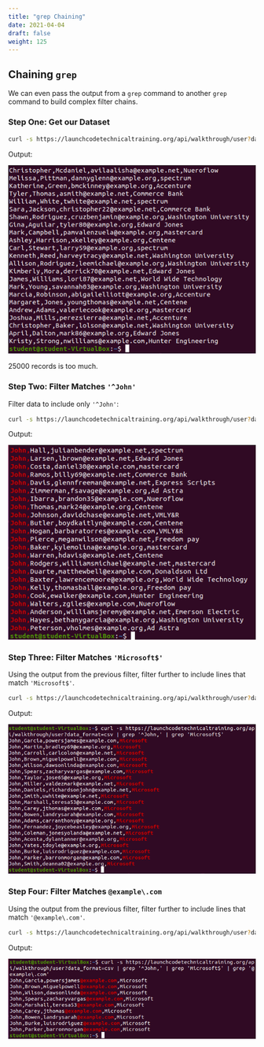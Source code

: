 ```yaml
---
title: "grep Chaining"
date: 2021-04-04
draft: false
weight: 125
---
```


## Chaining `grep`

We can even pass the output from a `grep` command to another `grep` command to build complex filter chains.

### Step One: Get our Dataset

```bash
curl -s https://launchcodetechnicaltraining.org/api/walkthrough/user?data_format=csv
```

Output:

![](pictures/grep-chaining-one.png?classes=border)

25000 records is too much.

### Step Two: Filter Matches `'^John'`

Filter data to include only `'^John'`:

```bash
curl -s https://launchcodetechnicaltraining.org/api/walkthrough/user?data_format=csv | grep '^John,'
```

Output:

![alt-text](pictures/grep-chaining-two.png?classes=border)

### Step Three: Filter Matches `'Microsoft$'`

Using the output from the previous filter, filter further to include lines that match `'Microsoft$'`.

```bash
curl -s https://launchcodetechnicaltraining.org/api/walkthrough/user?data_format=csv | grep '^John,' | grep 'Microsoft$'
```

Output:

![](pictures/grep-chaining-three.png?classes=border)

### Step Four: Filter Matches `@example\.com`

Using the output from the previous filter, filter further to include lines that match `'@example\.com'`.

```bash
curl -s https://launchcodetechnicaltraining.org/api/walkthrough/user?data_format=csv | grep '^John,' | grep 'Microsoft$' | grep '@example\.com'
```

Output:

![alt-text](pictures/grep-chaining-four.png?classes=border)